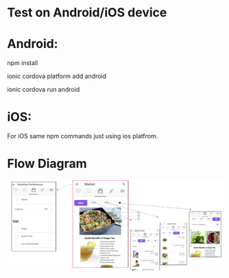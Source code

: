 # Test on Android/iOS device

Android:
=======
npm install

ionic cordova platform add android

ionic cordova run android

iOS:
=======
For iOS same npm commands just using ios platfrom.


Flow Diagram
==============
![alt text](https://github.com/eliharush/MyClinic/blob/master/src/assets/img/flow/Flow-market.png)